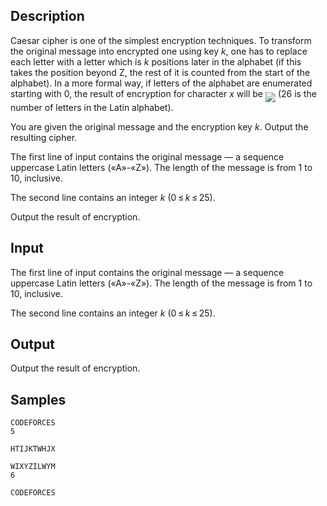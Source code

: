 ## Description

<div><p>Caesar cipher is one of the simplest encryption techniques. To transform the original message into encrypted one using key <span class="tex-span"><i>k</i></span>, one has to replace each letter with a letter which is <span class="tex-span"><i>k</i></span> positions later in the alphabet (if this takes the position beyond Z, the rest of it is counted from the start of the alphabet). In a more formal way, if letters of the alphabet are enumerated starting with <span class="tex-span">0</span>, the result of encryption for character <span class="tex-span"><i>x</i></span> will be <img align="middle" class="tex-formula" src="./25796/file/ikZ8C3ft.png" style="max-width: 100.0%;max-height: 100.0%;"> (<span class="tex-span">26</span> is the number of letters in the Latin alphabet).</p><p>You are given the original message and the encryption key <span class="tex-span"><i>k</i></span>. Output the resulting cipher.</p></div><div class="input-specification"><p>The first line of input contains the original message — a sequence uppercase Latin letters («<span class="tex-font-style-tt">A</span>»-«<span class="tex-font-style-tt">Z</span>»). The length of the message is from <span class="tex-span">1</span> to <span class="tex-span">10</span>, inclusive.</p><p>The second line contains an integer <span class="tex-span"><i>k</i></span> (<span class="tex-span">0 ≤ <i>k</i> ≤ 25</span>).</p></div><div class="output-specification"><p>Output the result of encryption.</p></div>


## Input

<p>The first line of input contains the original message — a sequence uppercase Latin letters («<span class="tex-font-style-tt">A</span>»-«<span class="tex-font-style-tt">Z</span>»). The length of the message is from <span class="tex-span">1</span> to <span class="tex-span">10</span>, inclusive.</p><p>The second line contains an integer <span class="tex-span"><i>k</i></span> (<span class="tex-span">0 ≤ <i>k</i> ≤ 25</span>).</p>


## Output

<p>Output the result of encryption.</p>


## Samples

```input1
CODEFORCES
5

```

```output1
HTIJKTWHJX

```






```input2
WIXYZILWYM
6

```

```output2
CODEFORCES

```



